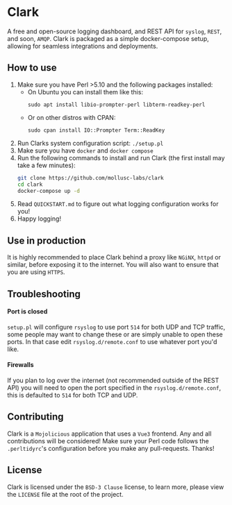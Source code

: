 # Clark
A free and open-source logging dashboard, and REST API for `syslog`, `REST`, and soon, `AMQP`.
Clark is packaged as a simple docker-compose setup, allowing for seamless integrations and deployments.

## How to use
1. Make sure you have Perl >5.10 and the following packages installed:
    - On Ubuntu you can install them like this:
        ```
        sudo apt install libio-prompter-perl libterm-readkey-perl
        ```
    - Or on other distros with CPAN:
        ```
        sudo cpan install IO::Prompter Term::ReadKey
        ```
2. Run Clarks system configuration script: `./setup.pl`
3. Make sure you have `docker` and `docker compose`
4. Run the following commands to install and run Clark (the first install may take a few minutes):
    ```bash
    git clone https://github.com/mollusc-labs/clark
    cd clark
    docker-compose up -d
    ```
5. Read `QUICKSTART.md` to figure out what logging configuration works for you!
6. Happy logging!

## Use in production
It is highly recommended to place Clark behind a proxy like `NGiNX`, `httpd` or similar, before exposing it to the internet.
You will also want to ensure that you are using `HTTPS`.

## Troubleshooting

#### Port is closed
`setup.pl` will configure `rsyslog` to use port `514` for both UDP and TCP traffic, some people may want to change these
or are simply unable to open these ports. In that case edit `rsyslog.d/remote.conf` to use whatever port you'd like.

#### Firewalls
If you plan to log over the internet (not recommended outside of the REST API) you will need to open the port specified
in the `rsyslog.d/remote.conf`, this is defaulted to `514` for both TCP and UDP.

## Contributing
Clark is a `Mojolicious` application that uses a `Vue3` frontend. Any and all contributions will be considered!
Make sure your Perl code follows the `.perltidyrc`'s configuration before you make any pull-requests. Thanks!

## License
Clark is licensed under the `BSD-3 Clause` license, to learn more, please view the `LICENSE` file at the root of
the project.
